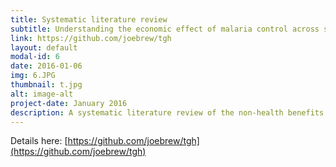 ```yaml
---
title: Systematic literature review
subtitle: Understanding the economic effect of malaria control across space and time
link: https://github.com/joebrew/tgh
layout: default
modal-id: 6
date: 2016-01-06
img: 6.JPG
thumbnail: t.jpg
alt: image-alt
project-date: January 2016
description: A systematic literature review of the non-health benefits of malaria control and prevention activities
---
```


Details here: 
[https://github.com/joebrew/tgh](https://github.com/joebrew/tgh)
